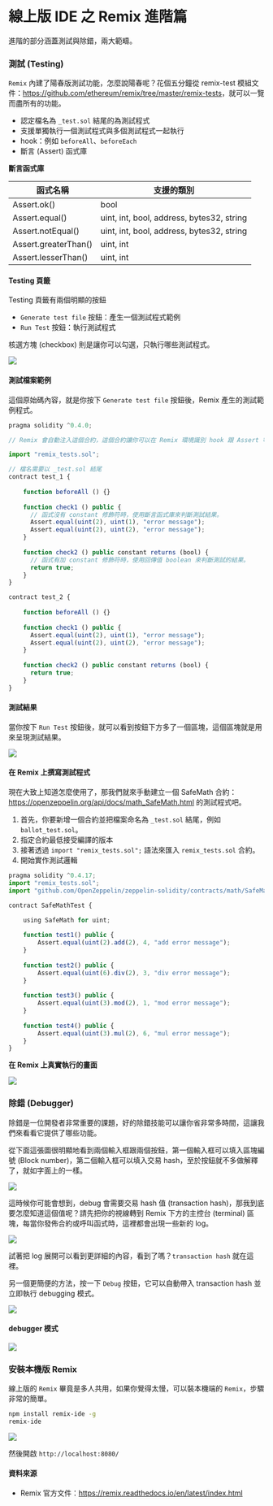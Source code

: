 # 線上版 IDE 之 Remix 進階篇

進階的部分涵蓋測試與除錯，兩大範疇。

### 測試 (Testing)

`Remix` 內建了陽春版測試功能，怎麼說陽春呢？花個五分鐘從 remix-test 模組文件：<https://github.com/ethereum/remix/tree/master/remix-tests>，就可以一覽而盡所有的功能。

* 認定檔名為 `_test.sol` 結尾的為測試程式
* 支援單獨執行一個測試程式與多個測試程式一起執行
* hook：例如 `beforeAll`、`beforeEach`
* 斷言 (Assert) 函式庫

**斷言函式庫**

| 函式名稱                 | 支援的類別                                     |
|----------------------|-------------------------------------------|
| Assert.ok()          | bool                                      |
| Assert.equal()       | uint, int, bool, address, bytes32, string |
| Assert.notEqual()    | uint, int, bool, address, bytes32, string |
| Assert.greaterThan() | uint, int                                 |
| Assert.lesserThan()  | uint, int                                 |

#### Testing 頁籤

Testing 頁籤有兩個明顯的按鈕

* `Generate test file` 按鈕：產生一個測試程式範例
* `Run Test` 按鈕：執行測試程式

核選方塊 (checkbox) 則是讓你可以勾選，只執行哪些測試程式。

![](assets/10_testing.png)

#### 測試檔案範例

這個原始碼內容，就是你按下 `Generate test file` 按鈕後，Remix 產生的測試範例程式。

```js
pragma solidity ^0.4.0;

// Remix 會自動注入這個合約，這個合約讓你可以在 Remix 環境識別 hook 跟 Assert 等特別的語法。

import "remix_tests.sol";

// 檔名需要以 _test.sol 結尾
contract test_1 {
    
    function beforeAll () {}
    
    function check1 () public {
      // 函式沒有 constant 修飾符時，使用斷言函式庫來判斷測試結果。
      Assert.equal(uint(2), uint(1), "error message");
      Assert.equal(uint(2), uint(2), "error message");
    }
    
    function check2 () public constant returns (bool) {
      // 函式有加 constant 修飾符時，使用回傳值 boolean 來判斷測試的結果。
      return true;
    }
}

contract test_2 {
   
    function beforeAll () {}
    
    function check1 () public {
      Assert.equal(uint(2), uint(1), "error message");
      Assert.equal(uint(2), uint(2), "error message");
    }
    
    function check2 () public constant returns (bool) {
      return true;
    }
}
```

#### 測試結果

當你按下 `Run Test` 按鈕後，就可以看到按鈕下方多了一個區塊，這個區塊就是用來呈現測試結果。

![](assets/10_testing_result.png)

#### 在 Remix 上撰寫測試程式

現在大致上知道怎麼使用了，那我們就來手動建立一個 SafeMath 合約：<https://openzeppelin.org/api/docs/math_SafeMath.html> 的測試程式吧。

1. 首先，你要新增一個合約並把檔案命名為 `_test.sol` 結尾，例如 `ballot_test.sol`。
2. 指定合約最低接受編譯的版本
3. 接著透過 `import "remix_tests.sol";` 語法來匯入 `remix_tests.sol` 合約。
4. 開始實作測試邏輯

```js
pragma solidity ^0.4.17;
import "remix_tests.sol";
import "github.com/OpenZeppelin/zeppelin-solidity/contracts/math/SafeMath.sol";

contract SafeMathTest {
    
    using SafeMath for uint;

    function test1() public {
        Assert.equal(uint(2).add(2), 4, "add error message");
    }
    
    function test2() public {
        Assert.equal(uint(6).div(2), 3, "div error message");
    }
    
    function test3() public {
        Assert.equal(uint(3).mod(2), 1, "mod error message");
    }
    
    function test4() public {
        Assert.equal(uint(3).mul(2), 6, "mul error message");
    }
}
```

**在 Remix 上真實執行的畫面**

![](assets/10_first_test.png)

### 除錯 (Debugger)

除錯是一位開發者非常重要的課題，好的除錯技能可以讓你省非常多時間，這讓我們來看看它提供了哪些功能。

從下面這張圖很明顯地看到兩個輸入框跟兩個按鈕，第一個輸入框可以填入區塊編號 (Block number)，第二個輸入框可以填入交易 hash，至於按鈕就不多做解釋了，就如字面上的一樣。

![](assets/10_debugger_tab.png)

這時候你可能會想到，debug 會需要交易 hash 值 (transaction hash)，那我到底要怎麼知道這個值呢？請先把你的視線轉到 Remix 下方的主控台 (terminal) 區塊，每當你發佈合約或呼叫函式時，這裡都會出現一些新的 log。

![](assets/10_terminal_log.png)

試著把 log 展開可以看到更詳細的內容，看到了嗎？`transaction hash` 就在這裡。

另一個更簡便的方法，按一下 `Debug` 按鈕，它可以自動帶入 transaction hash 並立即執行 debugging 模式。

![](assets/10_terminal_log_detail.png)

#### debugger 模式

![](assets/10_debuggering.png)

### 安裝本機版 Remix

線上版的 `Remix` 畢竟是多人共用，如果你覺得太慢，可以裝本機端的 `Remix`，步驟非常的簡單。

```sh
npm install remix-ide -g
remix-ide
```

![](assets/10_remix_start.png)

然後開啟 `http://localhost:8080/`

#### 資料來源

* Remix 官方文件：<https://remix.readthedocs.io/en/latest/index.html>